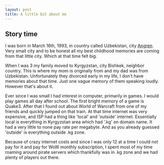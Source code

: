 ```yaml
---
layout: post
title: A little bit about me
---
```


## Story time

I was born in March 16th, 1993, in country called Uzbekistan, city [Angren](https://goo.gl/maps/MrE6kK48Y3tzF2u47). Very small city and to be honest all my best childhood memories are coming from that little city. Which at that time felt big.

When I was 3 my family moved to Kyrgyzstan, city Bishkek, neighbor country. This is where my mom is originally from and my dad was from Uzbekistan. Unfortunately they divorced early in my life, I don't have memories about that time. Just one vague memory of them speaking loudly. However that's about it.

Ever since I was small I had interest in computer, primarily in games. I would play games all day after school. The first bright memory of a game is Quake3. After that I found out about World of Warcraft from one of my friends and quickly jumped on that train. At that time internet was very expensive, and ISP had a thing like 'local' and 'outside' internet. Essentially local is everything in Kyrgyzstan area which had '.kg' on domain name. It had a very little to none pay rate per megabyte. And as you already guessed 'outside' is everything outside .kg zone.

Because of crazy internet costs and since I was only 12 at a time I could not pay for it and pay for WoW monthly subscription, I spent most of my time roaming around pirate servers which thankfully was in .kg zone and we had plenty of players out there.
